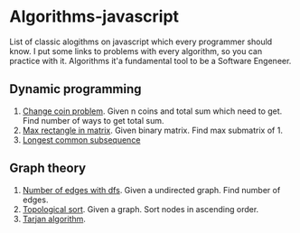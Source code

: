 # Algorithms-javascript
List of classic alogithms on javascript which every programmer should know. I put some links to problems with every algorithm, so you can practice with it. Algorithms it'a fundamental tool to be a Software Engeneer.

## Dynamic programming
1. [Change coin problem](https://github.com/tmdautov/algorithms-javascript/blob/master/dp/changeCoinProblem.js). Given n coins and total sum which need to get. Find number of ways to get total sum.
2. [Max rectangle in matrix](https://github.com/tmdautov/algorithms-javascript/blob/master/dp/maxRectangleInMatrix.js). Given binary matrix. Find max submatrix of 1.
3. [Longest common subsequence]()

## Graph theory
1. [Number of edges with dfs](). Given a undirected graph. Find number of edges.
2. [Topological sort](). Given a graph. Sort nodes in ascending order.
3. [Tarjan algorithm]().


